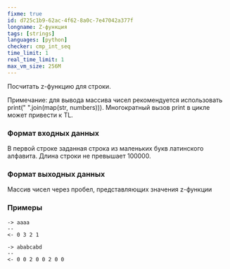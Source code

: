 ```yaml
---
fixme: true
id: d725c1b9-62ac-4f62-8a0c-7e47042a377f
longname: Z-функция
tags: [strings]
languages: [python]
checker: cmp_int_seq
time_limit: 1
real_time_limit: 1
max_vm_size: 256M
---
```


Посчитать z-функцию для строки.

Примечание: для вывода массива чисел рекомендуется использовать print(" ".join(map(str, numbers))). Многократный вызов print в цикле может привести к TL.

### Формат входных данных

В первой строке заданная строка из маленьких букв латинского алфавита. Длина строки не превышает 100000.

### Формат выходных данных

Массив чисел через пробел, представляющих значения z-функции

### Примеры

```
-> aaaa
--
<- 0 3 2 1
```

```
-> ababcabd
--
<- 0 0 2 0 0 2 0 0
```
